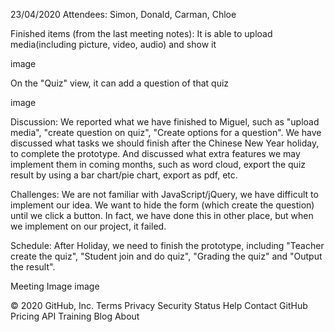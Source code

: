 23/04/2020
Attendees:
Simon, Donald, Carman, Chloe

Finished items (from the last meeting notes):
It is able to upload media(including picture, video, audio) and show it

image

On the "Quiz" view, it can add a question of that quiz

image

Discussion:
We reported what we have finished to Miguel, such as "upload media", "create question on quiz", "Create options for a question". We have discussed what tasks we should finish after the Chinese New Year holiday, to complete the prototype. And discussed what extra features we may implement them in coming months, such as word cloud, export the quiz result by using a bar chart/pie chart, export as pdf, etc.

Challenges:
We are not familiar with JavaScript/jQuery, we have difficult to implement our idea. We want to hide the form (which create the question) until we click a button. In fact, we have done this in other place, but when we implement on our project, it failed.

Schedule:
After Holiday, we need to finish the prototype, including "Teacher create the quiz", "Student join and do quiz", "Grading the quiz" and "Output the result".

Meeting Image
image

© 2020 GitHub, Inc.
Terms
Privacy
Security
Status
Help
Contact GitHub
Pricing
API
Training
Blog
About
